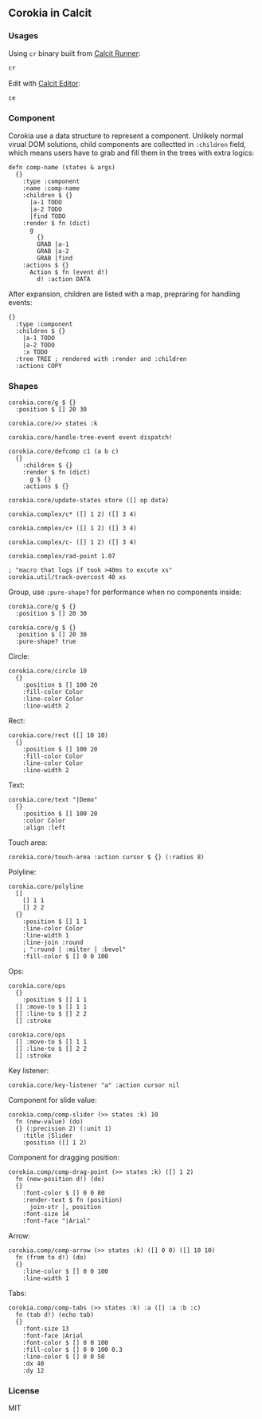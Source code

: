 
Corokia in Calcit
----

### Usages

Using `cr` binary built from [Calcit Runner](http://github.com/Cirru/calcit-runner.nim):

```bash
cr
```

Edit with [Calcit Editor](https://github.com/Cirru/calcit-editor):

```bash
ce
```

### Component

Corokia use a data structure to represent a component.
Unlikely normal virual DOM solutions, child components are collectted in `:children` field,
which means users have to grab and fill them in the trees with extra logics:

```cirru
defn comp-name (states & args)
  {}
    :type :component
    :name :comp-name
    :children $ {}
      |a-1 TODO
      |a-2 TODO
      |find TODO
    :render $ fn (dict)
      g
        {}
        GRAB |a-1
        GRAB |a-2
        GRAB |find
    :actions $ {}
      Action $ fn (event d!)
        d! :action DATA
```

After expansion, children are listed with a map, prepraring for handling events:

```cirru
{}
  :type :component
  :children $ {}
    |a-1 TODO
    |a-2 TODO
    :x TODO
  :tree TREE ; rendered with :render and :children
  :actions COPY
```

### Shapes

```cirru
corokia.core/g $ {}
  :position $ [] 20 30

corokia.core/>> states :k

corokia.core/handle-tree-event event dispatch!

corokia.core/defcomp c1 (a b c)
  {}
    :children $ {}
    :render $ fn (dict)
      g $ {}
    :actions $ {}

corokia.core/update-states store ([] op data)

corokia.complex/c* ([] 1 2) ([] 3 4)

corokia.complex/c+ ([] 1 2) ([] 3 4)

corokia.complex/c- ([] 1 2) ([] 3 4)

corokia.complex/rad-point 1.07

; "macro that logs if took >40ms to excute xs"
corokia.util/track-overcost 40 xs
```

Group, use `:pure-shape?` for performance when no components inside:

```cirru
corokia.core/g $ {}
  :position $ [] 20 30

corokia.core/g $ {}
  :position $ [] 20 30
  :pure-shape? true
```

Circle:

```cirru
corokia.core/circle 10
  {}
    :position $ [] 100 20
    :fill-color Color
    :line-color Color
    :line-width 2
```

Rect:

```cirru
corokia.core/rect ([] 10 10)
  {}
    :position $ [] 100 20
    :fill-color Color
    :line-color Color
    :line-width 2
```

Text:

```cirru
corokia.core/text "|Demo"
  {}
    :position $ [] 100 20
    :color Color
    :align :left
```

Touch area:

```cirru
corokia.core/touch-area :action cursor $ {} (:radius 8)
```

Polyline:

```cirru
corokia.core/polyline
  []
    [] 1 1
    [] 2 2
  {}
    :position $ [] 1 1
    :line-color Color
    :line-width 1
    :line-join :round
    ; ":round | :milter | :bevel"
    :fill-color $ [] 0 0 100
```

Ops:

```cirru
corokia.core/ops
  {}
    :position $ [] 1 1
  [] :move-to $ [] 1 1
  [] :line-to $ [] 2 2
  [] :stroke

corokia.core/ops
  [] :move-to $ [] 1 1
  [] :line-to $ [] 2 2
  [] :stroke
```

Key listener:

```cirru
corokia.core/key-listener "a" :action cursor nil
```

Component for slide value:

```cirru
corokia.comp/comp-slider (>> states :k) 10
  fn (new-value) (do)
  {} (:precision 2) (:unit 1)
    :title |Slider
    :position ([] 1 2)
```

Component for dragging position:

```cirru
corokia.comp/comp-drag-point (>> states :k) ([] 1 2)
  fn (new-position d!) (do)
  {}
    :font-color $ [] 0 0 80
    :render-text $ fn (position)
      join-str |, position
    :font-size 14
    :font-face "|Arial"
```

Arrow:

```cirru
corokia.comp/comp-arrow (>> states :k) ([] 0 0) ([] 10 10)
  fn (from to d!) (do)
  {}
    :line-color $ [] 0 0 100
    :line-width 1
```

Tabs:

```cirru
corokia.comp/comp-tabs (>> states :k) :a ([] :a :b :c)
  fn (tab d!) (echo tab)
  {}
    :font-size 13
    :font-face |Arial
    :font-color $ [] 0 0 100
    :fill-color $ [] 0 0 100 0.3
    :line-color $ [] 0 0 50
    :dx 40
    :dy 12
```

### License

MIT
